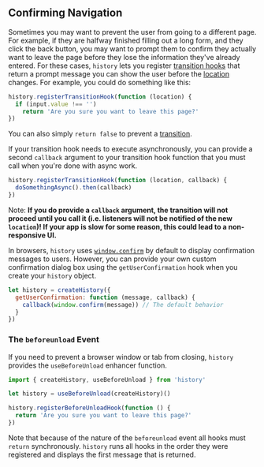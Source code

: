 ## Confirming Navigation

Sometimes you may want to prevent the user from going to a different page. For example, if they are halfway finished filling out a long form, and they click the back button, you may want to prompt them to confirm they actually want to leave the page before they lose the information they've already entered. For these cases, `history` lets you register [transition hooks](Terms.md#transitionhook) that return a prompt message you can show the user before the [location](Terms.md#location) changes. For example, you could do something like this:

```js
history.registerTransitionHook(function (location) {
  if (input.value !== '')
    return 'Are you sure you want to leave this page?'
})
```

You can also simply `return false` to prevent a [transition](Terms.md#transition).

If your transition hook needs to execute asynchronously, you can provide a second `callback` argument to your transition hook function that you must call when you're done with async work.

```js
history.registerTransitionHook(function (location, callback) {
  doSomethingAsync().then(callback)
})
```

Note: **If you do provide a `callback` argument, the transition will not proceed until you call it (i.e. listeners will not be notified of the new `location`)! If your app is slow for some reason, this could lead to a non-responsive UI.**

In browsers, `history` uses [`window.confirm`](https://developer.mozilla.org/en-US/docs/Web/API/Window/confirm) by default to display confirmation messages to users. However, you can provide your own custom confirmation dialog box using the `getUserConfirmation` hook when you create your `history` object.

```js
let history = createHistory({
  getUserConfirmation: function (message, callback) {
    callback(window.confirm(message)) // The default behavior
  }
})
```

### The `beforeunload` Event

If you need to prevent a browser window or tab from closing, `history` provides the `useBeforeUnload` enhancer function.

```js
import { createHistory, useBeforeUnload } from 'history'

let history = useBeforeUnload(createHistory)()

history.registerBeforeUnloadHook(function () {
  return 'Are you sure you want to leave this page?'
})
```

Note that because of the nature of the `beforeunload` event all hooks must `return` synchronously. `history` runs all hooks in the order they were registered and displays the first message that is returned.
